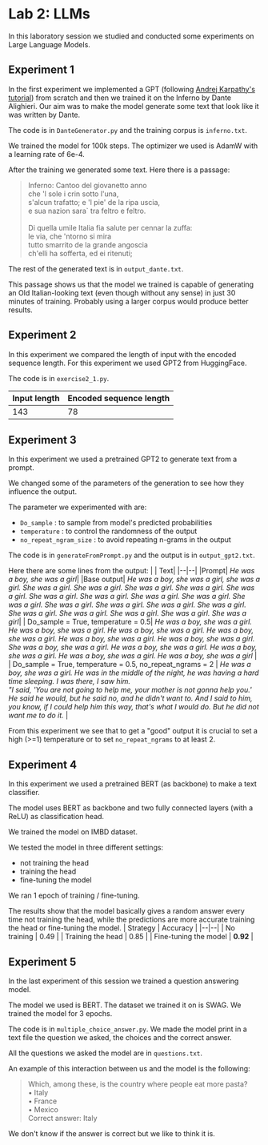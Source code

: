 # Lab 2: LLMs
In this laboratory session we studied and conducted some experiments on Large Language Models.

## Experiment 1
In the first experiment we implemented a GPT (following [Andrej Karpathy's tutorial](https://www.youtube.com/watch?v=kCc8FmEb1nY)) from scratch and then we trained it on the Inferno by Dante Alighieri.
Our aim was to make the model generate some text that look like it was written by Dante.

The code is in `DanteGenerator.py` and the training corpus is `inferno.txt`.

We trained the model for 100k steps.
The optimizer we used is AdamW with a learning rate of 6e-4.

After the training we generated some text. Here there is a passage:
> Inferno: Cantoo del giovanetto anno<br>
  che 'l sole i crin sotto l'una,<br>
  s'alcun trafatto; e 'l pie' de la ripa uscia,<br>
  e sua nazion sara` tra feltro e feltro.<br><br>
  Di quella umile Italia fia salute
  per cennar la zuffa:<br>
  le via, che 'ntorno si mira<br>
  tutto smarrito de la grande angoscia<br>
  ch'elli ha sofferta, ed ei ritenuti;

The rest of the generated text is in `output_dante.txt`.

This passage shows us that the model we trained is capable of generating an Old Italian-looking text (even though without any sense) in just 30 minutes of training. Probably using a larger corpus would produce better results.

## Experiment 2
In this experiment we compared the length of input with the encoded sequence length. For this experiment we used GPT2 from HuggingFace.

The code is in `exercise2_1.py`.

Input length | Encoded sequence length
--|--
143 | 78 

## Experiment 3
In this experiment we used a pretrained GPT2 to generate text from a prompt.

We changed some of the parameters of the generation to see how they influence the output.

The parameter we experimented with are:
- `Do_sample` : to sample from model's predicted probabilities
- `temperature` : to control the randomness of the output
- `no_repeat_ngram_size` : to avoid repeating n-grams in the output

The code is in `generateFromPrompt.py` and the output is in `output_gpt2.txt`.

Here there are some lines from the output:
| | Text|
|--|--|
|Prompt| *He was a boy, she was a girl*|
|Base output| *He was a boy, she was a girl, she was a girl. She was a girl. She was a girl. She was a girl. She was a girl. She was a girl. She was a girl. She was a girl. She was a girl. She was a girl. She was a girl. She was a girl. She was a girl. She was a girl. She was a girl. She was a girl. She was a girl. She was a girl. She was a girl. She was a girl*|
| Do_sample = True, temperature = 0.5| *He was a boy, she was a girl. He was a boy, she was a girl. He was a boy, she was a girl. He was a boy, she was a girl. He was a boy, she was a girl. He was a boy, she was a girl. She was a boy, she was a girl. He was a boy, she was a girl. He was a boy, she was a girl. He was a boy, she was a girl. He was a boy, she was a girl* |
| Do_sample = True, temperature = 0.5, no_repeat_ngrams = 2 | *He was a boy, she was a girl. He was in the middle of the night, he was having a hard time sleeping. I was there, I saw him. <br> "I said, 'You are not going to help me, your mother is not gonna help you.' He said he would, but he said no, and he didn't want to. And I said to him, you know, if I could help him this way, that's what I would do. But he did not want me to do it.* |

From this experiment we see that to get a "good" output it is crucial to set a high (>=1) temperature or to set `no_repeat_ngrams` to at least 2.

## Experiment 4
In this experiment we used a pretrained BERT (as backbone) to make a text classifier.

The model uses BERT as backbone and two fully connected layers (with a ReLU) as classification head.

We trained the model on IMBD dataset.

We tested the model in three different settings:
- not training the head
- training the head
- fine-tuning the model

We ran 1 epoch of training / fine-tuning.

The results show that the model basically gives a random answer every time not training the head, while  the predictions are more accurate training the head or fine-tuning the model.
| Strategy | Accuracy |
|--|--|
| No training | 0.49 |
| Training the head | 0.85 |
| Fine-tuning the model | **0.92** |

## Experiment 5
In the last experiment of this session we trained a question answering model.

The model we used is BERT. The dataset we trained it on is SWAG.
We trained the model for 3 epochs.

The code is in `multiple_choice_answer.py`.
We made the model print in a text file the question we asked, the choices and the correct answer.

All the questions we asked the model are in `questions.txt`.

An example of this interaction between us and the model is the following:
> Which, among these, is the country where people eat more pasta?<br>• Italy<br>• France<br>• Mexico<br>Correct answer: Italy

We don't know if the answer is correct but we like to think it is.


